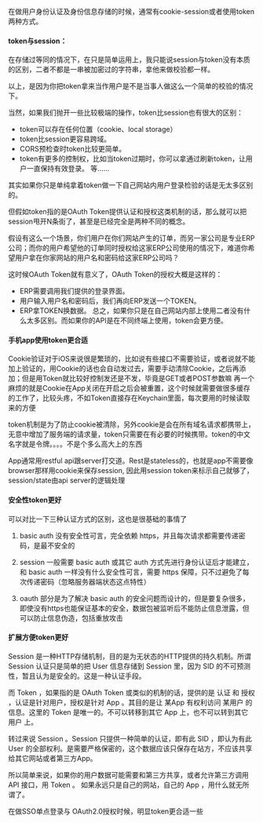 在做用户身份认证及身份信息存储的时候，通常有cookie-session或者使用token两种方式。

####  token与session：

在存储过等同的情况下，在只是简单运用上，我只能说session与token没有本质的区别，二者不都是一串被加密过的字符串，拿他来做校验都一样。

以上，是因为你把token拿来当作用户是不是当事人做这么一个简单的校验的情况下。

当然，如果我们抛开一些比较极端的操作，token比session也有很大的区别：

- token可以存在任何位置（cookie、local storage）
- token比session更容易跨域。
- CORS预检查时token比较更简单。
- token有更多的控制权，比如当token过期时，你可以拿通过刷新token，让用户一直保持有效登录。
等……


其实如果你只是单纯拿着token做一下自己网站内用户登录检验的话是无太多区别的。

但假如token指的是OAuth Token提供认证和授权这类机制的话，那么就可以把session甩开N条街了，甚至是已经完全是两种不同的概念。

假设有这么一个场景，你们用户在你们网站产生的订单，而另一家公司是专业ERP公司；而你的用户希望他的订单同时授权给这家ERP公司使用的情况下，难道你希望用户拿在你家网站的用户名和密码给这家ERP公司吗？

这时候OAuth Token就有意义了，OAuth Token的授权大概是这样的：

- ERP需要调用我们提供的登录界面。
- 用户输入用户名和密码后，我们再向ERP发送一个TOKEN。
- ERP拿TOKEN换数据。
总之，如果你只是在自己网站内部上使用二者没有什么太多区别。而如果你的API是在不同终端上使用，token会更方便。

####  手机app使用token更合适


Cookie验证对于iOS来说很是繁琐的，比如说有些接口不需要验证，或者说就不能加上验证的，用Cookie的话也会自动发过去，需要手动清除Cookie，之后再添加；但是用Token就比较好控制发还是不发，毕竟是GET或者POST参数嘛 
再一个麻烦的就是Cookie在App关闭在开启之后会被重置，这个时候就需要做很多缓存的工作了，比较头疼，不如Token直接存在Keychain里面，每次要用的时候读取来的方便

token机制是为了防止cookie被清除，另外cookie是会在所有域名请求都携带上，无意中增加了服务端的请求量，token只需要在有必要的时候携带。token的中文名字就是令牌。。。。不是个多么高大上的东西

App通常用restful api跟server打交道。Rest是stateless的，也就是app不需要像browser那样用cookie来保存session, 因此用session token来标示自己就够了，session/state由api server的逻辑处理



#### 安全性token更好
可以对比一下三种认证方式的区别，这也是很基础的事情了 
1. basic auth 
没有安全性可言，完全依赖 https，并且每次请求都需要传递密码，是最不安全的 

2. session 
一般需要 basic auth 或其它 auth 方式先进行身份认证后才能建立，和 basic auth 一样没有什么安全性可言，需要 https 保障，只不过避免了每次传递密码（忽略服务器端状态这点特性） 

3. oauth 
部分是为了解决 basic auth 的安全问题而设计的，但是要复杂很多，即使没有https也能保证基本的安全，数据包被监听后不能防止信息泄露，但可以防止信息伪造，包括重放攻击


#### 扩展方便token更好 
Session 是一种HTTP存储机制，目的是为无状态的HTTP提供的持久机制。所谓 Session 认证只是简单的把 User 信息存储到 Session 里，因为 SID 的不可预测性，暂且认为是安全的。这是一种认证手段。 

而 Token ，如果指的是 OAuth Token 或类似的机制的话，提供的是 认证 和 授权 ，认证是针对用户，授权是针对 App 。其目的是让 某App 有权利访问 某用户 的信息。这里的 Token 是唯一的。不可以转移到其它 App 上，也不可以转到其它 用户 上。 

转过来说 Session 。Session 只提供一种简单的认证，即有此 SID ，即认为有此 User 的全部权利。是需要严格保密的，这个数据应该只保存在站方，不应该共享给其它网站或者第三方App。 

所以简单来说，如果你的用户数据可能需要和第三方共享，或者允许第三方调用 API 接口，用 Token 。 
如果永远只是自己的网站，自己的 App ，用什么就无所谓了。

在做SSO单点登录与 OAuth2.0授权时候，明显token更合适一些